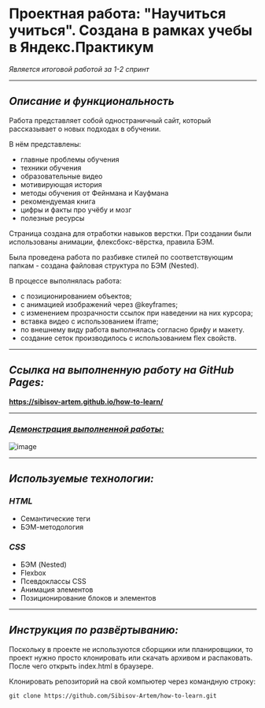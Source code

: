 # **Проектная работа: "Научиться учиться". Создана в рамках учебы в Яндекс.Практикум**
*Является итоговой работой за 1-2 спринт*

---
## ***Описание и функциональность***

Работа представляет собой одностраничный сайт, который рассказывает о новых подходах в обучении.

В нём представлены:

- главные проблемы обучения
- техники обучения
- образовательные видео
- мотивирующая история
- методы обучения от Фейнмана и Кауфмана
- рекомендуемая книга
- цифры и факты про учёбу и мозг
- полезные ресурсы

Страница создана для отработки навыков верстки. При создании были использованы анимации, флексбокс-вёрстка, правила БЭМ.

Была проведена работа по разбивке стилей по соответствующим папкам - создана файловая структура по БЭМ (Nested).

В процессе выполнялась работа:
* с позиционированием объектов;
* с анимацией изображений через @keyframes;
* с изменением прозрачности ссылок при наведении на них курсора;
* вставка видео с использованием iframe;
* по внешнему виду работа выполнялась согласно брифу и макету.
* создание сеток производилось с использованием flex свойств.

---
## ***Ссылка на выполненную работу на GitHub Pages:***
**https://sibisov-artem.github.io/how-to-learn/**

---

### <ins>*Демонстрация выполненной работы:*<ins>
![image](https://github.com/Sibisov-Artem/how-to-learn/blob/main/screenshot/how-to-learn.gif)

---

## ***Используемые технологии:***
### *HTML*
* Семантические теги
* БЭМ-методология
### *СSS*
* БЭМ (Nested)
* Flexbox
* Псевдоклассы CSS
* Анимация элементов
* Позиционирование блоков и элементов
<!--* Применение API YouTube для вставки видео тегом <iframe> -->
---
## ***Инструкция по развёртыванию:***
Поскольку в проекте не используются сборщики или планировщики, то проект нужно просто клонировать или скачать архивом и распаковать. После чего открыть index.html в браузере.

Клонировать репозиторий на свой компьютер через командную строку:
```
git clone https://github.com/Sibisov-Artem/how-to-learn.git
```

<!-- 
- Инструкция по развёртыванию и системные требования (версия языка, нужные для работы расширения). Это важно, чтобы запустить код и проверить, что он действительно работает.
- Планы по доработке проекта, если они есть. Не общее «провести рефакторинг», а «исправить X с помощью Y, чтобы получить Z». Чем конкретнее — тем лучше.
- Можно добавить обширную документацию проекта, настройку CI для его запуска, список людей, которые над ним трудились. Но это касается крупных проектов и не нужно для первых учебных примеров кода. 
-->
